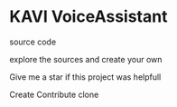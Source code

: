 # KAVI VoiceAssistant
source code

explore the sources and create your own

Give me a star if this project was helpfull

Create
Contribute
clone



